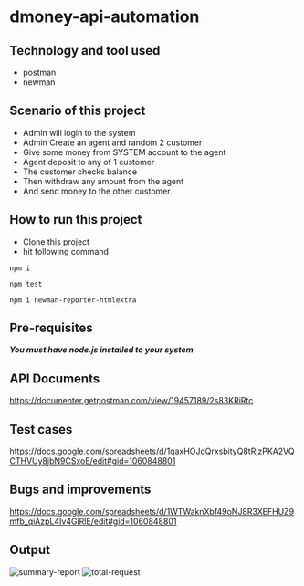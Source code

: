 # dmoney-api-automation

## Technology and tool used
- postman
- newman

## Scenario of this project
- Admin will login to the system
- Admin Create an agent and random 2 customer
- Give some money from SYSTEM account to the agent
- Agent deposit to any of 1 customer
- The customer checks balance
- Then withdraw any amount from the agent
- And send money to the other customer

## How to run this project
- Clone this project
- hit following command
````
npm i 
````
```` 
npm test 
````
```` 
npm i newman-reporter-htmlextra 
````

## Pre-requisites
***You must have node.js installed to your system***

## API Documents
https://documenter.getpostman.com/view/19457189/2s83KRiRtc

## Test cases
https://docs.google.com/spreadsheets/d/1qaxHOJdQrxsbityQ8tRjzPKA2VQCTHVUy8jbN9CSxoE/edit#gid=1060848801

## Bugs and improvements
https://docs.google.com/spreadsheets/d/1WTWaknXbf49oNJ8R3XEFHUZ9mfb_qiAzpL4Iv4GiRlE/edit#gid=1060848801

## Output
![summary-report](https://user-images.githubusercontent.com/10103397/192129007-58d3111c-3598-4bce-a36c-7aa780dbc73d.png)
![total-request](https://user-images.githubusercontent.com/10103397/192129068-5cc7b9d2-4dd7-4ef2-8c16-e71421a7270d.png)
